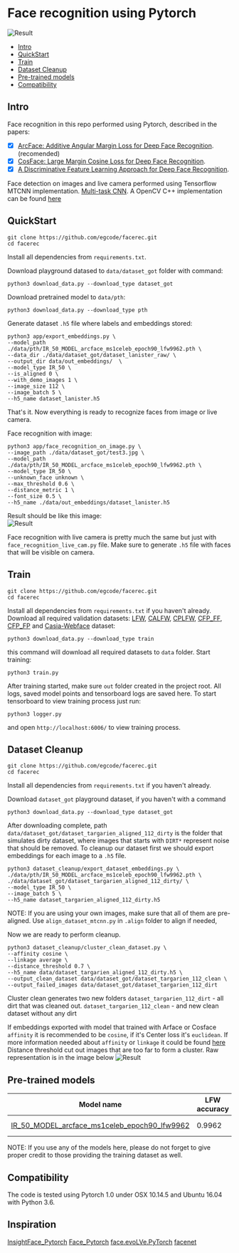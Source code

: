 
# Face recognition using Pytorch

![Result](readme/1.png)

- [Intro](#Intro)
- [QuickStart](#QuickStart)
- [Train](#Train)
- [Dataset Cleanup](#Dataset-Cleanup)
- [Pre-trained models](#Pre-trained-models)
- [Compatibility](#Compatibility)

## Intro
Face recognition in this repo performed using Pytorch, described in the papers:
- [x] [ArcFace: Additive Angular Margin Loss for Deep Face Recognition](https://arxiv.org/pdf/1801.07698.pdf). (recomended)
- [x] [CosFace: Large Margin Cosine Loss for Deep Face Recognition](https://arxiv.org/pdf/1801.09414.pdf). 
- [x] [A Discriminative Feature Learning Approach for Deep Face Recognition](https://ydwen.github.io/papers/WenECCV16.pdf). 

Face detection on images and live camera performed using Tensorflow MTCNN implementation. [Multi-task CNN](https://kpzhang93.github.io/MTCNN_face_detection_alignment/index.html). 
A OpenCV C++ implementation can be found [here](https://github.com/egcode/mtcnn-opencv)


## QuickStart
```
git clone https://github.com/egcode/facerec.git
cd facerec
```
Install all dependencies from `requirements.txt`.

Download playground datased to `data/dataset_got` folder with command:
```
python3 download_data.py --download_type dataset_got
```
Download pretrained model to `data/pth`:
```
python3 download_data.py --download_type pth
```
Generate dataset `.h5` file where labels and embeddings stored:
```
python3 app/export_embeddings.py \
--model_path ./data/pth/IR_50_MODEL_arcface_ms1celeb_epoch90_lfw9962.pth \
--data_dir ./data/dataset_got/dataset_lanister_raw/ \
--output_dir data/out_embeddings/  \
--model_type IR_50 \
--is_aligned 0 \
--with_demo_images 1 \
--image_size 112 \
--image_batch 5 \
--h5_name dataset_lanister.h5
```
That's it. Now everything is ready to recognize faces from image or live camera.

Face recognition with image:
```
python3 app/face_recognition_on_image.py \
--image_path ./data/dataset_got/test3.jpg \
--model_path ./data/pth/IR_50_MODEL_arcface_ms1celeb_epoch90_lfw9962.pth \
--model_type IR_50 \
--unknown_face unknown \
--max_threshold 0.6 \
--distance_metric 1 \
--font_size 0.5 \
--h5_name ./data/out_embeddings/dataset_lanister.h5
```
Result should be like this image:  
![Result](readme/2.png)


Face recognition with live camera is pretty much the same but just with `face_recognition_live_cam.py` file. Make sure to generate `.h5` file with faces that will be visible on camera. 

## Train
```
git clone https://github.com/egcode/facerec.git
cd facerec
```

Install all dependencies from `requirements.txt` if you haven't already.
Download all required validation datasets:
[LFW](http://vis-www.cs.umass.edu/lfw/), [CALFW](http://www.whdeng.cn/CALFW/index.html?reload=true), [CPLFW](http://www.whdeng.cn/CPLFW/index.html?reload=true), [CFP_FF](http://www.cfpw.io/), [CFP_FP](http://www.cfpw.io/)
and [Casia-Webface](http://www.cbsr.ia.ac.cn/english/CASIA-WebFace-Database.html) dataset:
```
python3 download_data.py --download_type train
```

this command will download all required datasets to `data` folder.
Start training:
```
python3 train.py
```

After training started, make sure `out` folder created in the project root. All logs, saved model points and tensorboard logs are saved here.
To start tensorboard to view training process just run:
```
python3 logger.py
```
and open `http://localhost:6006/` to view training process.


## Dataset Cleanup
```
git clone https://github.com/egcode/facerec.git
cd facerec
```
Install all dependencies from `requirements.txt` if you haven't already.

Download `dataset_got` playground dataset, if you haven't with a command
```
python3 download_data.py --download_type dataset_got
```
After downloading complete, path `data/dataset_got/dataset_targarien_aligned_112_dirty` is the folder that simulates dirty dataset, where images that starts with `DIRT*` represent noise that should be removed.
To cleanup our dataset first we should export embeddings for each image to a `.h5` file.
```
python3 dataset_cleanup/export_dataset_embeddings.py \
./data/pth/IR_50_MODEL_arcface_ms1celeb_epoch90_lfw9962.pth \
./data/dataset_got/dataset_targarien_aligned_112_dirty/ \
--model_type IR_50 \
--image_batch 5 \
--h5_name dataset_targarien_aligned_112_dirty.h5
```

NOTE: If you are using your own images, make sure that all of them are pre-aligned. Use `align_dataset_mtcnn.py` in `.align` folder to align if needed, 

Now we are ready to perform cleanup.
```
python3 dataset_cleanup/cluster_clean_dataset.py \
--affinity cosine \
--linkage average \
--distance_threshold 0.7 \
--h5_name data/dataset_targarien_aligned_112_dirty.h5 \
--output_clean_dataset data/dataset_got/dataset_targarien_112_clean \
--output_failed_images data/dataset_got/dataset_targarien_112_dirt
```
Cluster clean generates two new folders 
`dataset_targarien_112_dirt` - all dirt that was cleaned out.
`dataset_targarien_112_clean` - and new clean dataset without any dirt

If embeddings exported with model that trained with Arface or Cosface `affinity` it is recommended to be `cosine`, if it's Center loss it's `euclidean`. If more information needed about `affinity` or `linkage` it could be found [here](https://scikit-learn.org/stable/modules/generated/sklearn.cluster.AgglomerativeClustering.html) 
Distance threshold cut out images that are too far to form a cluster. Raw representation is in the image below 
![Result](readme/Cluster.jpg)


## Pre-trained models
| Model name      | LFW accuracy | Training dataset | Architecture |
|-----------------|--------------|------------------|-------------|
| [IR_50_MODEL_arcface_ms1celeb_epoch90_lfw9962](https://drive.google.com/open?id=1itqqp1EWf6sfi0K4i6QYBR_j3NS7gw2i) | 0.9962        | M1-Celeb    | [IR_50](https://github.com/egcode/facerec/blob/master/models/irse.py) |

NOTE: If you use any of the models here, please do not forget to give proper credit to those providing the training dataset as well.


## Compatibility
The code is tested using Pytorch 1.0 under OSX 10.14.5 and Ubuntu 16.04 with Python 3.6. 

## Inspiration
[InsightFace_Pytorch](https://github.com/TreB1eN/InsightFace_Pytorch)
[Face_Pytorch](https://github.com/wujiyang/Face_Pytorch)
[face.evoLVe.PyTorch](https://github.com/ZhaoJ9014/face.evoLVe.PyTorch)
[facenet](https://github.com/davidsandberg/facenet)
